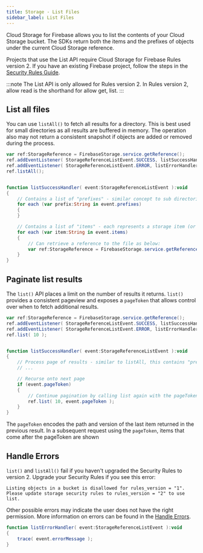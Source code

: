 ```yaml
---
title: Storage - List Files
sidebar_label: List Files
---
```


Cloud Storage for Firebase allows you to list the contents of your Cloud Storage bucket. The SDKs return both the items and the prefixes of objects under the current Cloud Storage reference.

Projects that use the List API require Cloud Storage for Firebase Rules version 2. If you have an existing Firebase project, follow the steps in the [Security Rules Guide](https://firebase.google.com/docs/storage/security/core-syntax).

:::note
The List API is only allowed for Rules version 2. In Rules version 2, allow read is the shorthand for allow get, list.
:::



## List all files

You can use `listAll()` to fetch all results for a directory. This is best used for small directories as all results are buffered in memory. The operation also may not return a consistent snapshot if objects are added or removed during the process.


```actionscript
var ref:StorageReference = FirebaseStorage.service.getReference();
ref.addEventListener( StorageReferenceListEvent.SUCCESS, listSuccessHandler );
ref.addEventListener( StorageReferenceListEvent.ERROR, listErrorHandler );
ref.listAll();


function listSuccessHandler( event:StorageReferenceListEvent ):void 
{
    // Contains a list of "prefixes" - similar concept to sub directories 
    for each (var prefix:String in event.prefixes)
    {
    }

    // Contains a list of "items" - each represents a storage item (or file)
    for each (var item:String in event.items)
    {
        // Can retrieve a reference to the file as below:
        var ref:StorageReference = FirebaseStorage.service.getReference( item );
    }
}
```


## Paginate list results

The `list()` API places a limit on the number of results it returns. `list()` provides a consistent pageview and exposes a `pageToken` that allows control over when to fetch additional results.

```actionscript
var ref:StorageReference = FirebaseStorage.service.getReference();
ref.addEventListener( StorageReferenceListEvent.SUCCESS, listSuccessHandler );
ref.addEventListener( StorageReferenceListEvent.ERROR, listErrorHandler );
ref.list( 10 );


function listSuccessHandler( event:StorageReferenceListEvent ):void 
{
    // Process page of results - similar to listAll, this contains "prefixes" and "items"
    // ...

    // Recurse onto next page 
    if (event.pageToken)
    {
        // Continue pagination by calling list again with the pageToken
        ref.list( 10, event.pageToken );
    }
}
```

The `pageToken` encodes the path and version of the last item returned in the previous result. In a subsequent request using the `pageToken`, items that come after the pageToken are shown


## Handle Errors

`list()` and `listAll()` fail if you haven't upgraded the Security Rules to version 2. Upgrade your Security Rules if you see this error:

```
Listing objects in a bucket is disallowed for rules_version = "1".
Please update storage security rules to rules_version = "2" to use list.
```

Other possible errors may indicate the user does not have the right permission. More information on errors can be found in the [Handle Errors](https://firebase.google.com/docs/storage/web/handle-errors).


```actionscript
function listErrorHandler( event:StorageReferenceListEvent ):void 
{
    trace( event.errorMessage );
}
```
